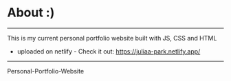# About :)
--------------------------------
This is my current personal portfolio website built with JS, CSS and HTML 
- uploaded on netlify -
Check it out: https://juliaa-park.netlify.app/
--------------------------------
Personal-Portfolio-Website
